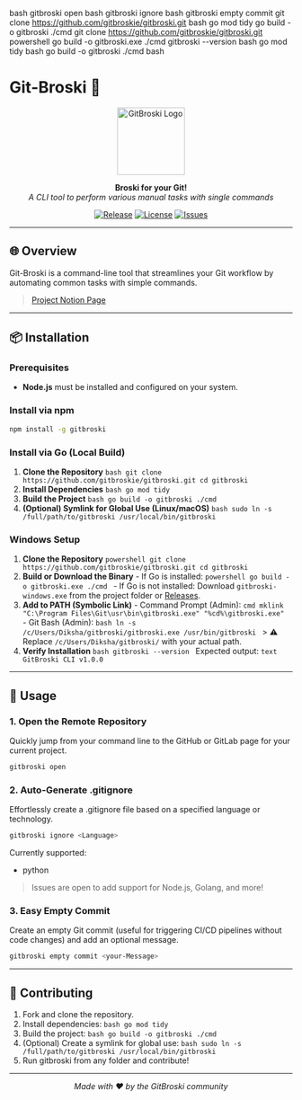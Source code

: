 bash
gitbroski open
bash
gitbroski ignore <Language>
bash
gitbroski empty commit <your-Message>
git clone https://github.com/gitbroskie/gitbroski.git
bash
go mod tidy
go build -o gitbroski ./cmd
git clone https://github.com/gitbroskie/gitbroski.git
powershell
go build -o gitbroski.exe ./cmd
gitbroski --version
bash
go mod tidy
bash
go build -o gitbroski ./cmd
bash
# Git-Broski 🚀

<p align="center">
	<img src="https://raw.githubusercontent.com/gitbroskie/gitbroski/main/assets/logo.png" alt="GitBroski Logo" width="120"/>
</p>

<p align="center">
	<b>Broski for your Git!</b><br>
	<i>A CLI tool to perform various manual tasks with single commands</i>
</p>

<p align="center">
	<a href="https://github.com/gitbroskie/gitbroski/releases"><img src="https://img.shields.io/github/v/release/gitbroskie/gitbroski?style=flat-square" alt="Release"></a>
	<a href="https://github.com/gitbroskie/gitbroski/blob/main/LICENSE.md"><img src="https://img.shields.io/github/license/gitbroskie/gitbroski?style=flat-square" alt="License"></a>
	<a href="https://github.com/gitbroskie/gitbroski/issues"><img src="https://img.shields.io/github/issues/gitbroskie/gitbroski?style=flat-square" alt="Issues"></a>
</p>

---

## 🌐 Overview

Git-Broski is a command-line tool that streamlines your Git workflow by automating common tasks with simple commands.

> [Project Notion Page](https://gratis-neon-644.notion.site/GitBroski-Broski-for-your-Github-Workflow-286e41747653800a9cc4f7b014c6cf51)

---

## 📦 Installation

### Prerequisites

- **Node.js** must be installed and configured on your system.

### Install via npm

```bash
npm install -g gitbroski
```

### Install via Go (Local Build)

1. **Clone the Repository**
		```bash
		git clone https://github.com/gitbroskie/gitbroski.git
		cd gitbroski
		```
2. **Install Dependencies**
		```bash
		go mod tidy
		```
3. **Build the Project**
		```bash
		go build -o gitbroski ./cmd
		```
4. **(Optional) Symlink for Global Use (Linux/macOS)**
		```bash
		sudo ln -s /full/path/to/gitbroski /usr/local/bin/gitbroski
		```

### Windows Setup

1. **Clone the Repository**
		```powershell
		git clone https://github.com/gitbroskie/gitbroski.git
		cd gitbroski
		```
2. **Build or Download the Binary**
		- If Go is installed:
			```powershell
			go build -o gitbroski.exe ./cmd
			```
		- If Go is not installed: Download `gitbroski-windows.exe` from the project folder or [Releases](https://github.com/gitbroskie/gitbroski/releases).
3. **Add to PATH (Symbolic Link)**
		- Command Prompt (Admin):
			```cmd
			mklink "C:\Program Files\Git\usr\bin\gitbroski.exe" "%cd%\gitbroski.exe"
			```
		- Git Bash (Admin):
			```bash
			ln -s /c/Users/Diksha/gitbroski/gitbroski.exe /usr/bin/gitbroski
			```
		> ⚠️ Replace `/c/Users/Diksha/gitbroski/` with your actual path.
4. **Verify Installation**
		```bash
		gitbroski --version
		```
		Expected output:
		```text
		GitBroski CLI v1.0.0
		```

---

## 🚀 Usage

### 1. Open the Remote Repository

Quickly jump from your command line to the GitHub or GitLab page for your current project.

```bash
gitbroski open
```

### 2. Auto-Generate .gitignore

Effortlessly create a .gitignore file based on a specified language or technology.

```bash
gitbroski ignore <Language>
```

Currently supported:
- python

> Issues are open to add support for Node.js, Golang, and more!

### 3. Easy Empty Commit

Create an empty Git commit (useful for triggering CI/CD pipelines without code changes) and add an optional message.

```bash
gitbroski empty commit <your-Message>
```

---

## 🤝 Contributing

1. Fork and clone the repository.
2. Install dependencies:
		```bash
		go mod tidy
		```
3. Build the project:
		```bash
		go build -o gitbroski ./cmd
		```
4. (Optional) Create a symlink for global use:
		```bash
		sudo ln -s /full/path/to/gitbroski /usr/local/bin/gitbroski
		```
5. Run gitbroski from any folder and contribute!

---

<p align="center">
	<i>Made with ❤️ by the GitBroski community</i>
</p>